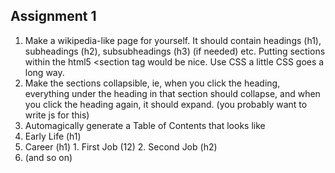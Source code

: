 ## Assignment 1
1. Make a wikipedia-like page for yourself. It should contain headings (h1), subheadings (h2), subsubheadings (h3) (if needed) etc. Putting sections within the html5 <section tag would be nice. Use CSS a little CSS goes a long way.
2. Make the sections collapsible, ie, when you click the heading, everything under the heading in that section should collapse, and when you click the heading again, it should expand. (you probably want to write js for this)
3. Automagically generate a Table of Contents that looks like
  1. Early Life (h1)
  2. Career (h1)
    1. First Job (12)
    2. Second Job (h2)
  3. (and so on)
